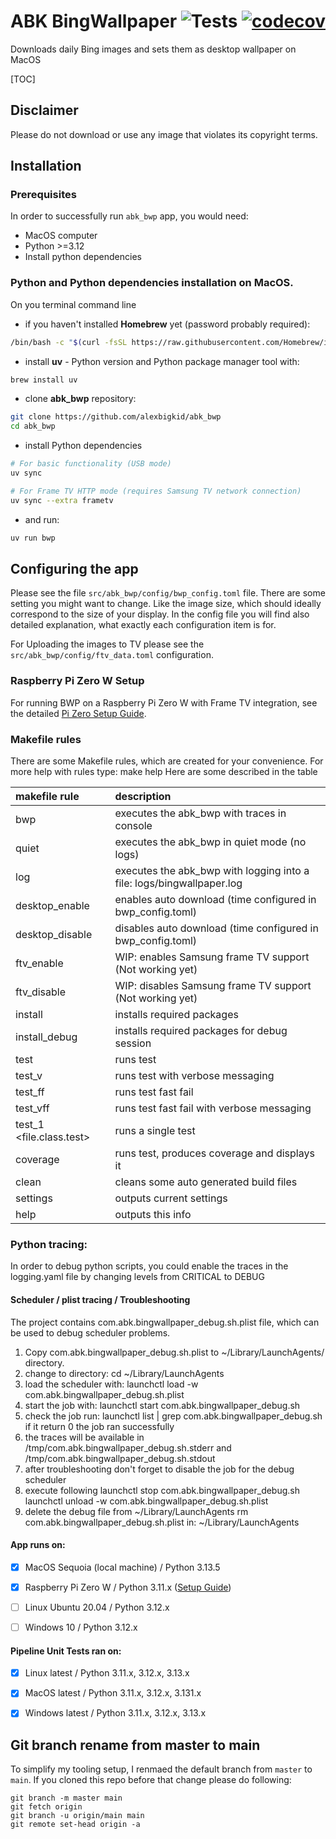 # ABK BingWallpaper ![Tests](https://github.com/alexbigkid/abk_bwp/actions/workflows/pipeline.yml/badge.svg) [![codecov](https://codecov.io/gh/alexbigkid/abk_bwp/branch/master/graph/badge.svg)](https://codecov.io/gh/alexbigkid/abk_bwp)
Downloads daily Bing images and sets them as desktop wallpaper on MacOS

[TOC]


## Disclaimer
Please do not download or use any image that violates its copyright terms.


## Installation

### Prerequisites
In order to successfully run <code>abk_bwp</code> app, you would need:
- MacOS computer
- Python >=3.12
- Install python dependencies

### Python and Python dependencies installation on MacOS.
On you terminal command line
- if you haven't installed <b>Homebrew</b> yet (password probably required):
```bash
/bin/bash -c "$(curl -fsSL https://raw.githubusercontent.com/Homebrew/install/HEAD/install.sh)"
```
- install <b>uv</b> - Python version and Python package manager tool with:
```bash
brew install uv
```
- clone <b>abk_bwp</b> repository:
```bash
git clone https://github.com/alexbigkid/abk_bwp
cd abk_bwp
```
- install Python dependencies
```bash
# For basic functionality (USB mode)
uv sync

# For Frame TV HTTP mode (requires Samsung TV network connection)
uv sync --extra frametv
```
- and run:
```bash
uv run bwp
```

## Configuring the app
Please see the file <code>src/abk_bwp/config/bwp_config.toml</code> file. There are some setting you might want to change. Like the image size, which should ideally correspond to the size of your display. In the config file you will find also detailed explanation, what exactly each configuration item is for.

For Uploading the images to TV please see the <code>src/abk_bwp/config/ftv_data.toml</code> configuration.

### Raspberry Pi Zero W Setup
For running BWP on a Raspberry Pi Zero W with Frame TV integration, see the detailed [Pi Zero Setup Guide](docs/PI_ZERO_SETUP.md).


### Makefile rules
There are some Makefile rules, which are created for your convenience. For more help with rules type: make help
Here are some described in the table

| makefile rule            | description                                                           |
| :----------------------- | :-------------------------------------------------------------------- |
| bwp                      | executes the abk_bwp with traces in console                           |
| quiet                    | executes the abk_bwp in quiet mode (no logs)                          |
| log                      | executes the abk_bwp with logging into a file: logs/bingwallpaper.log |
| desktop_enable           | enables auto download (time configured in bwp_config.toml)            |
| desktop_disable          | disables auto download (time configured in bwp_config.toml)           |
| ftv_enable               | WIP: enables Samsung frame TV support (Not working yet)               |
| ftv_disable              | WIP: disables Samsung frame TV support (Not working yet)              |
| install                  | installs required packages                                            |
| install_debug            | installs required packages for debug session                          |
| test                     | runs test                                                             |
| test_v                   | runs test with verbose messaging                                      |
| test_ff                  | runs test fast fail                                                   |
| test_vff                 | runs test fast fail with verbose messaging                            |
| test_1 <file.class.test> | runs a single test                                                    |
| coverage                 | runs test, produces coverage and displays it                          |
| clean                    | cleans some auto generated build files                                |
| settings                 | outputs current settings                                              |
| help                     | outputs this info                                                     |


### Python tracing:
In order to debug python scripts, you could enable the traces in the
logging.yaml file by changing levels from CRITICAL to DEBUG


#### Scheduler / plist tracing / Troubleshooting
The project contains com.abk.bingwallpaper_debug.sh.plist file, which can be used to debug scheduler problems.
1. Copy com.abk.bingwallpaper_debug.sh.plist to ~/Library/LaunchAgents/ directory.
2. change to directory: cd ~/Library/LaunchAgents
3. load the scheduler with: launchctl load -w com.abk.bingwallpaper_debug.sh.plist
4. start the job with: launchctl start com.abk.bingwallpaper_debug.sh
5. check the job run: launchctl list | grep com.abk.bingwallpaper_debug.sh
   if it return 0 the job ran successfully
6. the traces will be available in
   /tmp/com.abk.bingwallpaper_debug.sh.stderr
   and
   /tmp/com.abk.bingwallpaper_debug.sh.stdout
7. after troubleshooting don't forget to disable the job for the debug scheduler
8. execute following
   launchctl stop com.abk.bingwallpaper_debug.sh
   launchctl unload -w com.abk.bingwallpaper_debug.sh.plist
9. delete the debug file from ~/Library/LaunchAgents
   rm com.abk.bingwallpaper_debug.sh.plist in: ~/Library/LaunchAgents


#### App runs on:
- [x] MacOS Sequoia (local machine) / Python 3.13.5
- [x] Raspberry Pi Zero W / Python 3.11.x ([Setup Guide](docs/PI_ZERO_SETUP.md))
- [ ] Linux Ubuntu 20.04  / Python 3.12.x
- [ ] Windows 10 / Python 3.12.x


#### Pipeline Unit Tests ran on:
- [x] Linux latest / Python 3.11.x, 3.12.x, 3.13.x
- [x] MacOS latest / Python 3.11.x, 3.12.x, 3.131.x
- [x] Windows latest / Python 3.11.x, 3.12.x, 3.13.x


## Git branch rename from master to main
To simplify my tooling setup, I renmaed the default branch from <code>master</code> to <code>main</code>. If you cloned this repo before that change please do following:
```shell
git branch -m master main
git fetch origin
git branch -u origin/main main
git remote set-head origin -a
```
